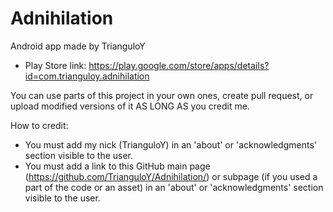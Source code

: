 # Adnihilation

Android app made by TrianguloY

- Play Store link: https://play.google.com/store/apps/details?id=com.trianguloy.adnihilation

You can use parts of this project in your own ones, create pull request, or upload modified versions of it AS LONG AS you credit me.

How to credit:
- You must add my nick (TrianguloY) in an 'about' or 'acknowledgments' section visible to the user.
- You must add a link to this GitHub main page (https://github.com/TrianguloY/Adnihilation/) or subpage (if you used a part of the code or an asset) in an 'about' or 'acknowledgments' section visible to the user.
